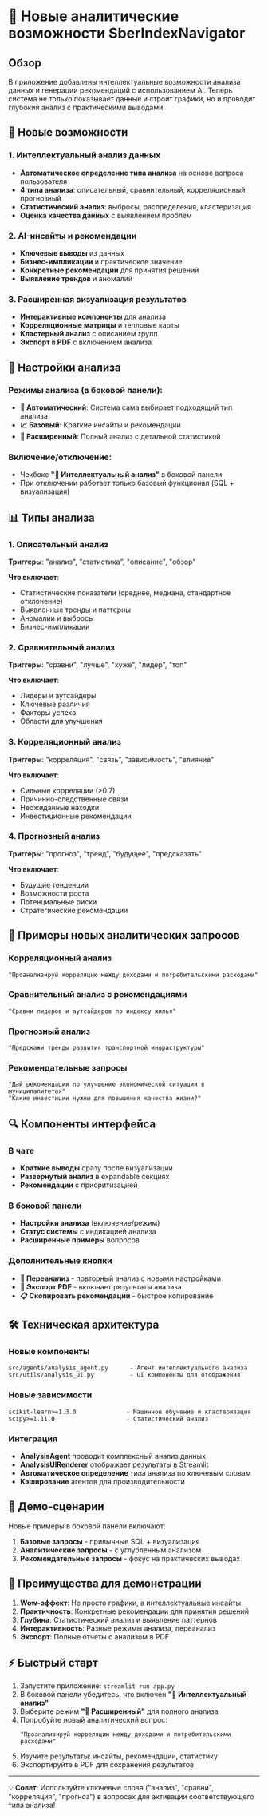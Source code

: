 # 🧠 Новые аналитические возможности SberIndexNavigator

## Обзор

В приложение добавлены интеллектуальные возможности анализа данных и генерации рекомендаций с использованием AI. Теперь система не только показывает данные и строит графики, но и проводит глубокий анализ с практическими выводами.

## 🎯 Новые возможности

### 1. Интеллектуальный анализ данных
- **Автоматическое определение типа анализа** на основе вопроса пользователя
- **4 типа анализа**: описательный, сравнительный, корреляционный, прогнозный
- **Статистический анализ**: выбросы, распределения, кластеризация
- **Оценка качества данных** с выявлением проблем

### 2. AI-инсайты и рекомендации
- **Ключевые выводы** из данных
- **Бизнес-импликации** и практическое значение
- **Конкретные рекомендации** для принятия решений
- **Выявление трендов** и аномалий

### 3. Расширенная визуализация результатов
- **Интерактивные компоненты** для анализа
- **Корреляционные матрицы** и тепловые карты
- **Кластерный анализ** с описанием групп
- **Экспорт в PDF** с включением анализа

## 🔧 Настройки анализа

### Режимы анализа (в боковой панели):
- **🤖 Автоматический**: Система сама выбирает подходящий тип анализа
- **📈 Базовый**: Краткие инсайты и рекомендации
- **🔬 Расширенный**: Полный анализ с детальной статистикой

### Включение/отключение:
- Чекбокс **"🧠 Интеллектуальный анализ"** в боковой панели
- При отключении работает только базовый функционал (SQL + визуализация)

## 📊 Типы анализа

### 1. Описательный анализ
**Триггеры**: "анализ", "статистика", "описание", "обзор"

**Что включает**:
- Статистические показатели (среднее, медиана, стандартное отклонение)
- Выявленные тренды и паттерны
- Аномалии и выбросы
- Бизнес-импликации

### 2. Сравнительный анализ
**Триггеры**: "сравни", "лучше", "хуже", "лидер", "топ"

**Что включает**:
- Лидеры и аутсайдеры
- Ключевые различия
- Факторы успеха
- Области для улучшения

### 3. Корреляционный анализ
**Триггеры**: "корреляция", "связь", "зависимость", "влияние"

**Что включает**:
- Сильные корреляции (>0.7)
- Причинно-следственные связи
- Неожиданные находки
- Инвестиционные рекомендации

### 4. Прогнозный анализ
**Триггеры**: "прогноз", "тренд", "будущее", "предсказать"

**Что включает**:
- Будущие тенденции
- Возможности роста
- Потенциальные риски
- Стратегические рекомендации

## 🎯 Примеры новых аналитических запросов

### Корреляционный анализ
```
"Проанализируй корреляцию между доходами и потребительскими расходами"
```

### Сравнительный анализ с рекомендациями
```
"Сравни лидеров и аутсайдеров по индексу жилья"
```

### Прогнозный анализ
```
"Предскажи тренды развития транспортной инфраструктуры"
```

### Рекомендательные запросы
```
"Дай рекомендации по улучшению экономической ситуации в муниципалитетах"
"Какие инвестиции нужны для повышения качества жизни?"
```

## 🔍 Компоненты интерфейса

### В чате
- **Краткие выводы** сразу после визуализации
- **Развернутый анализ** в expandable секциях
- **Рекомендации** с приоритизацией

### В боковой панели
- **Настройки анализа** (включение/режим)
- **Статус системы** с индикацией анализа
- **Расширенные примеры** вопросов

### Дополнительные кнопки
- **🔄 Переанализ** - повторный анализ с новыми настройками
- **📄 Экспорт PDF** - включает результаты анализа
- **📋 Скопировать рекомендации** - быстрое копирование

## 🛠 Техническая архитектура

### Новые компоненты
```
src/agents/analysis_agent.py      - Агент интеллектуального анализа
src/utils/analysis_ui.py          - UI компоненты для отображения
```

### Новые зависимости
```
scikit-learn>=1.3.0              - Машинное обучение и кластеризация
scipy>=1.11.0                    - Статистический анализ
```

### Интеграция
- **AnalysisAgent** проводит комплексный анализ данных
- **AnalysisUIRenderer** отображает результаты в Streamlit
- **Автоматическое определение** типа анализа по ключевым словам
- **Кэширование** агентов для производительности

## 🎪 Демо-сценарии

Новые примеры в боковой панели включают:
1. **Базовые запросы** - привычные SQL + визуализация
2. **Аналитические запросы** - с углубленным анализом
3. **Рекомендательные запросы** - фокус на практических выводах

## 🚀 Преимущества для демонстрации

1. **Wow-эффект**: Не просто графики, а интеллектуальные инсайты
2. **Практичность**: Конкретные рекомендации для принятия решений  
3. **Глубина**: Статистический анализ и выявление паттернов
4. **Интерактивность**: Разные режимы анализа, переанализ
5. **Экспорт**: Полные отчеты с анализом в PDF

## ⚡ Быстрый старт

1. Запустите приложение: `streamlit run app.py`
2. В боковой панели убедитесь, что включен **"🧠 Интеллектуальный анализ"**
3. Выберите режим **"🔬 Расширенный"** для полного анализа
4. Попробуйте новый аналитический вопрос:
   ```
   "Проанализируй корреляцию между доходами и потребительскими расходами"
   ```
5. Изучите результаты: инсайты, рекомендации, статистику
6. Экспортируйте в PDF для сохранения результатов

---

💡 **Совет**: Используйте ключевые слова ("анализ", "сравни", "корреляция", "прогноз") в вопросах для активации соответствующего типа анализа! 